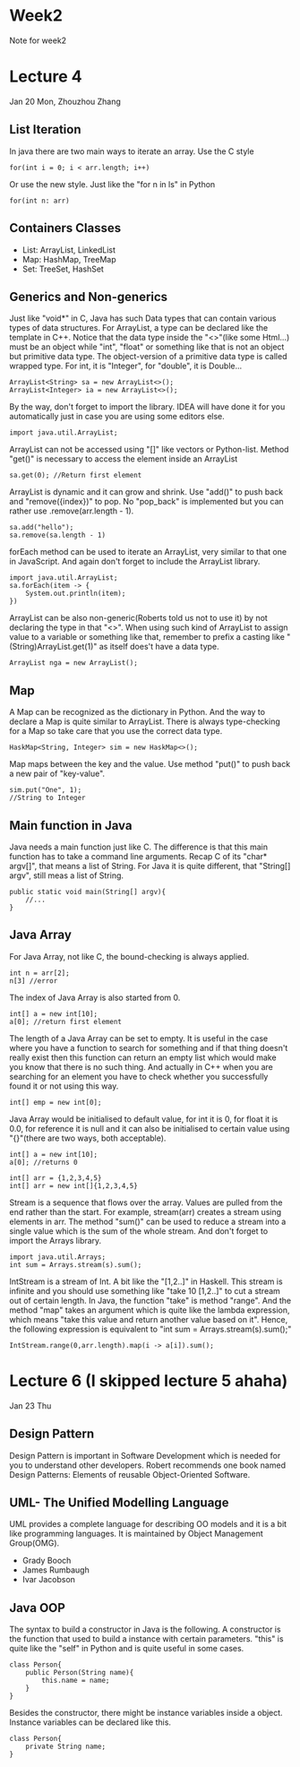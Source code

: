 # Week2

Note for week2

# Lecture 4

Jan 20 Mon, Zhouzhou Zhang

## List Iteration

In java there are two main ways to iterate an array. Use the C style

    for(int i = 0; i < arr.length; i++)

Or use the new style. Just like the "for n in ls" in Python

    for(int n: arr)

## Containers Classes

-   List: ArrayList, LinkedList
-   Map: HashMap, TreeMap
-   Set: TreeSet, HashSet

## Generics and Non-generics

Just like "void*" in C, Java has such Data types that can contain various types of data structures.
For ArrayList, a type can be declared like the template in C++. Notice that the data type inside the
"<>"(like some Html...) must be an object while "int", "float" or something like that is not an object
but primitive data type. The object-version of a primitive data type is called wrapped type. For int,
it is "Integer", for "double", it is Double...
    
    ArrayList<String> sa = new ArrayList<>();
    ArrayList<Integer> ia = new ArrayList<>();

By the way, don't forget to import the library. IDEA will have done it for you automatically just
in case you are using some editors else.

    import java.util.ArrayList;

ArrayList can not be accessed using "[]" like vectors or Python-list. Method "get()" is necessary
to access the element inside an ArrayList

    sa.get(0); //Return first element

ArrayList is dynamic and it can grow and shrink. Use "add()" to push back and "remove({index})"
to pop. No "pop_back" is implemented but you can rather use .remove(arr.length - 1).

    sa.add("hello");
    sa.remove(sa.length - 1)

forEach method can be used to iterate an ArrayList, very similar to that one in JavaScript.
And again don't forget to include the ArrayList library.
    
    import java.util.ArrayList;
    sa.forEach(item -> {
        System.out.println(item);
    })

ArrayList can be also non-generic(Roberts told us not to use it) by not declaring the type
in that "<>". When using such kind of ArrayList to assign value to a variable or something
like that, remember to prefix a casting like "(String)ArrayList.get(1)" as itself does't have
a data type.

    ArrayList nga = new ArrayList();

## Map

A Map can be recognized as the dictionary in Python. And the way to declare a Map is quite
similar to ArrayList. There is always type-checking for a Map so take care that you use
the correct data type.

    HaskMap<String, Integer> sim = new HaskMap<>();
    
Map maps between the key and the value. Use method "put()" to push back a new pair of
"key-value".
    
    sim.put("One", 1);
    //String to Integer

## Main function in Java

Java needs a main function just like C. The difference is that this main function has to
take a command line arguments. Recap C of its "char* argv[]", that means a list of String.
For Java it is quite different, that "String[] argv", still meas a list of String.

    public static void main(String[] argv){
        //...
    }

## Java Array

For Java Array, not like C, the bound-checking is always applied.

    int n = arr[2];
    n[3] //error

The index of Java Array is also started from 0.

    int[] a = new int[10];
    a[0]; //return first element

The length of a Java Array can be set to empty. It is useful in the case where you have a 
function to search for something and if that thing doesn't really exist then this function
can return an empty list which would make you know that there is no such thing. And actually
in C++ when you are searching for an element you have to check whether you successfully found it
or not using this way.

    int[] emp = new int[0];

Java Array would be initialised to default value, for int it is 0, for float it is 0.0, for
reference it is null and it can also be initialised to certain value using "{}"(there are two ways,
both acceptable).

    int[] a = new int[10];
    a[0]; //returns 0

    int[] arr = {1,2,3,4,5}
    int[] arr = new int[]{1,2,3,4,5}

Stream is a sequence that flows over the array. Values are pulled from the end rather than the start. 
For example, stream(arr) creates a stream using elements in arr. The method "sum()" can be used to reduce a stream into a single
value which is the sum of the whole stream. And don't forget to import the Arrays library.
    
    import java.util.Arrays;
    int sum = Arrays.stream(s).sum();

IntStream is a stream of Int. A bit like the "[1,2..]" in Haskell. This stream is infinite
and you should use something like "take 10 [1,2..]" to cut a stream out of certain length. In Java,
the function "take" is method "range". And the method "map" takes an argument which is quite like the lambda expression,
which means "take this value and return another value based on it". Hence, the following expression
is equivalent to "int sum = Arrays.stream(s).sum();"

    IntStream.range(0,arr.length).map(i -> a[i]).sum();

# Lecture 6 (I skipped lecture 5 ahaha)

Jan 23 Thu

## Design Pattern

Design Pattern is important in Software Development which is needed for you to understand
other developers. Robert recommends one book named Design Patterns: Elements of reusable Object-Oriented Software.

## UML- The Unified Modelling Language

UML provides a complete language for describing OO models and it is a bit like
programming languages. It is maintained by Object Management Group(OMG). 

-   Grady Booch
- James Rumbaugh
- Ivar Jacobson

## Java OOP

The syntax to build a constructor in Java is the following. A constructor is the function
that used to build a instance with certain parameters. "this" is quite like the "self"
in Python and is quite useful in some cases.

    class Person{
        public Person(String name){
            this.name = name;
        }
    }

Besides the constructor, there might be instance variables inside a object. Instance
variables can be declared like this.

    class Person{
        private String name;
    }

